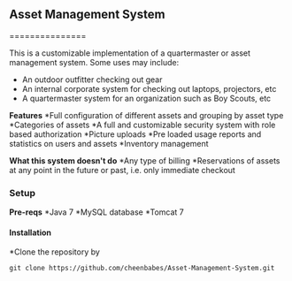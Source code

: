 ## Asset Management System ##
===============

This is a customizable implementation of a quartermaster or asset management system. Some uses may include:
* An outdoor outfitter checking out gear
* An internal corporate system for checking out laptops, projectors, etc
* A quartermaster system for an organization such as Boy Scouts, etc

**Features**
*Full configuration of different assets and grouping by asset type
*Categories of assets
*A full and customizable security system with role based authorization
*Picture uploads
*Pre loaded usage reports and statistics on users and assets
*Inventory management

**What this system doesn't do**
*Any type of billing
*Reservations of assets at any point in the future or past, i.e. only immediate checkout


### Setup ###

**Pre-reqs**
*Java 7
*MySQL database
*Tomcat 7


#### Installation ####
*Clone the repository by 
```
git clone https://github.com/cheenbabes/Asset-Management-System.git
```